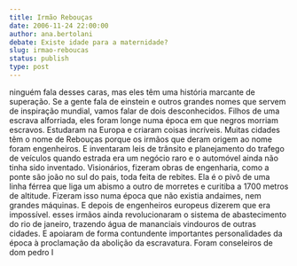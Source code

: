 ```yaml
---
title: Irmão Rebouças
date: 2006-11-24 22:00:00
author: ana.bertolani
debate: Existe idade para a maternidade?
slug: irmao-reboucas
status: publish 
type: post
---
```


ninguém fala desses caras, mas eles têm uma história marcante de superação. Se a gente fala de einstein e outros grandes nomes que servem de inspiração mundial, vamos falar de dois desconhecidos. Filhos de uma escrava alforriada, eles foram longe numa época em que negros morriam escravos. Estudaram na Europa e criaram coisas incríveis. Muitas cidades têm o nome de Rebouças porque os irmãos que deram origem ao nome foram engenheiros. E inventaram leis de trânsito e planejamento do trafego de veículos quando estrada era um negócio raro e o automóvel ainda não tinha sido inventado. Visionários, fizeram obras de engenharia, como a ponte são joão no sul do pais, toda feita de rebites. Ela é o pivõ de uma linha férrea que liga um abismo a outro de morretes e curitiba a 1700 metros de altitude. Fizeram isso numa época que não existia andaimes, nem grandes máquinas. E depois de engenheiros europeus dizerem que era impossível. esses irmãos ainda revolucionaram o sistema de abastecimento do rio de janeiro, trazendo água de mananciais vindouros de outras cidades. E apoiaram de forma contundente importantes personalidades da época à proclamação da abolição da escravatura. Foram conseleiros de dom pedro I

